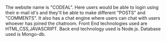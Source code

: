 The website name is "CODEAL". Here users would be able to login using their e-mail id's and they'll be able to make different "POSTS" and "COMMENTS". 
It also has a chat engine where users can chat with users whoever has joined the chatroom. 
Front End technologies used are HTML,CSS,JAVASCRIPT. 
Back end technology used is Node.js. Database used is Mongo-db.
